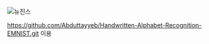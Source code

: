 ![뉴진스](https://github.com/2oil/HandScriptAI/assets/154411298/da1855bb-7ea1-4e11-9dd6-8b57332afae9)




https://github.com/Abduttayyeb/Handwritten-Alphabet-Recognition-EMNIST.git 이용
